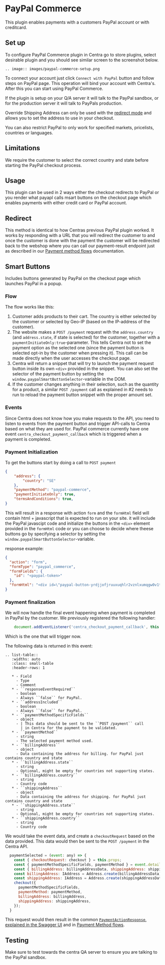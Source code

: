 # PayPal Commerce

This plugin enables payments with a customers PayPal account or with creditcard.

## Set up

To configure PayPal Commerce plugin in Centra go to store plugins, select desirable plugin and you should see similar screen to the screenshot below.

```eval_rst
.. image:: images/paypal-commerce-setup.png
```

To connect your account just click `Connect with PayPal` button and follow steps on PayPal page. This operation will bind your account with Centra's. After this you can start using PayPal Commerce.

If the plugin is setup on your Q/A server it will talk to the PayPal sandbox, or for the production server it will talk to PayPals production.

Override Shipping Address can only be used with the [redirect mode](#redirect) and allows you to set the address to use in your checkout.

You can also restrict PayPal to only work for specified markets, pricelists, countries or languages.

## Limitations

We require the customer to select the correct country and state before starting the PayPal checkout process.

## Usage

This plugin can be used in 2 ways either the checkout redirects to PayPal or you render what payapl calls msart buttons on the checkout page which enables payments with either credit card or PayPal account. 

## Redirect

This method is identical to how Centras previous PayPal plugin worked. It works by responding with a URL that you will redirect the customer to and once the customer is done with the payment the customer will be redirected back to the webshop where you can call our payment-result endpoint just as described in our [Payment method flows](https://docs.centra.com/guides/shop-api/payment-method-flows#payment-result-types) documentation.

## Smart Buttons

Includes buttons generated by PayPal on the checkout page which launches PayPal in a popup.

### Flow

The flow works like this:

1. Customer adds products to their cart. The country is either selected by the customer or selected by Geo-IP (based on the IP-address of the customer).
2. The website makes a `POST /payment` request with the `address.country` (and `address.state`, if state is selected) for the customer, together with a `paymentInitiateOnly:true`-parameter. This tells Centra not to set the payment option as the selected one (since the payment button is selected opt-in by the customer when pressing it). This call can be made directly when the user accesses the checkout page. 
3. Centra will return a snippet that will try to launch the payment request button inside its own `<div>` provided in the snippet. You can also set the selector of the payment button by setting the `window.paypalSmartButtonSelector`-variable in the DOM.
4. If the customer changes anything in their selection, such as the quantity for a product, a similar `POST /payment` call as explained in #2 needs to run to reload the payment button snippet with the proper amount set.

### Events

Since Centra does not know how you make requests to the API, you need to listen to events from the payment button and trigger API-calls to Centra based on what they are used for. PayPal commerce currently have one event `centra_checkout_payment_callback` which is triggered when a payment is completed. 

### Payment Initialization

To get the buttons start by doing a call to `POST payment`
```json
{
    "address": {
        "country": "SE"
    },
    "paymentMethod": "paypal-commerce",
    "paymentInitiateOnly": true,
    "termsAndConditions": true,
}
```
This will result in a response with action `form` and the `formHtml` field will contain html + javascript that is expected to run on your site. it will include the PayPal javascipt code and initialize the buttons in the `<div>` element provided in the `formHtml` code or you can choose to decide where theese buttons go by specifying a selector by setting the `window.paypalSmartButtonSelector`-variable.

response example:
```json
{
  "action": "form",
  "formType": "paypal_commerce",
  "formFields": {
    "id": "<paypal-token>"
  },
  "formHtml": "<div id=\"paypal-button-yrdjjofjruuxuqhlr2vznlxumqgw0v1t97qhbpm\"></div>\n<script src=\"https://www.paypal.com/sdk/js?client-id=<client-id>&merchant-id=<merchant-id>&currency=SEK&intent=authorize&integration-date=2021-03-01\"></script>\n<script id=\"paypal-script-yrdjjofjruuxuqhlr2vznlxumqgw0v1t97qhbpm\" data-payment-method=\"paypal_commerce\">\n    var randomId = \"yrdjjofjruuxuqhlr2vznlxumqgw0v1t97qhbpm\";\n    var country = \"SE\";\n    var buttonElement = window.paypalSmartButtonSelector || \"#paypal-button-\" + randomId;\n    var scriptObject = document.getElementById(\"paypal-script-\" + randomId);\n    var paymentMethod = scriptObject.dataset.paymentMethod;\n    paypal.Buttons({\n        createOrder: function (data, actions) {\n          return \"<paypal-token>\";\n        },\n        onApprove: function (data, actions) {\n            var eventObject = {\n              paymentMethod: paymentMethod,\n              paymentMethodSpecificFields: {\n                  payment_method_id: data.orderID\n              },\n              responseEventRequired: false,\n              addressIncluded: false,\n              shippingAddress: {\n                country: country,                                      \n              },\n              billingAddress: {\n                country: country,                                      \n              },\n            };\n            \n            paymentCompleteEvent = new CustomEvent(\"centra_checkout_payment_callback\", {detail:eventObject});\n            document.dispatchEvent(paymentCompleteEvent);\n            \n            return true;\n        }\n      }).render(buttonElement);\n</script>"
}
```

### Payment finalization

We will now handle the final event happening when payment is completed in PayPal by the customer. We previously registered the following handler:

```js
    document.addEventListener('centra_checkout_payment_callback', this.paymentSelected);
```

Which is the one that will trigger now.

The following data is returned in this event:

```eval_rst
.. list-table::
   :widths: auto
   :class: small-table
   :header-rows: 1

   * - Field
     - Type
     - Comment
   * - ``responseEventRequired``
     - boolean
     - Always ``false`` for PayPal.
   * - ``addressIncluded``
     - boolean
     - Always ``false`` for PayPal.
   * - ``paymentMethodSpecificFields``
     - object
     - | This data should be sent to the ``POST /payment`` call
       | in Centra for the payment to be validated.
   * - ``paymentMethod``
     - string
     - The selected payment method used.
   * - ``billingAddress``
     - object
     - Data containing the address for billing. for PayPal just contains country and state
   * - ``billingAddress.state``
     - string
     - Optional, might be empty for countries not supporting states.
   * - ``billingAddress.country``
     - string
     - Country code
   * - ``shippingAddress``
     - object
     - Data containing the address for shipping. for PayPal just contains country and state
   * - ``shippingAddress.state``
     - string
     - Optional, might be empty for countries not supporting states.
   * - ``shippingAddress.country``
     - string
     - Country code
```

We would take the event data, and create a `checkoutRequest` based on the data provided. This data would then be sent to the `POST /payment` in the Centra API.

```js
  paymentSelected = (event: any) => {
    const { checkoutRequest: checkout } = this.props;
    const { paymentMethodSpecificFields, paymentMethod } = event.detail;
    const { billingAddress: billingAddressData, shippingAddress: shippingAddressData } = event.detail;
    const billingAddress: IAddress = Address.create(billingAddressData);
    const shippingAddress: IAddress = Address.create(shippingAddressData);
    checkout({
      paymentMethodSpecificFields,
      paymentMethod: paymentMethod,
      billingAddress: billingAddress,
      shippingAddress: shippingAddress,
    });
  }
```

This request would then result in the common [`PaymentActionResponse`, explained in the Swagger UI](https://docs.centra.com/swagger-ui/?api=CheckoutAPI#/4.%20selection%20handling%2C%20checkout%20flow/post_payment) and in [Payment Method flows](https://docs.centra.com/guides/shop-api/payment-method-flows).


## Testing

Make sure to test towards the centra QA server to ensure you are talking to the PayPal sandbox.

